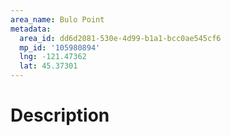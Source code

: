 ```yaml
---
area_name: Bulo Point
metadata:
  area_id: dd6d2081-530e-4d99-b1a1-bcc0ae545cf6
  mp_id: '105980894'
  lng: -121.47362
  lat: 45.37301
---
```

# Description
